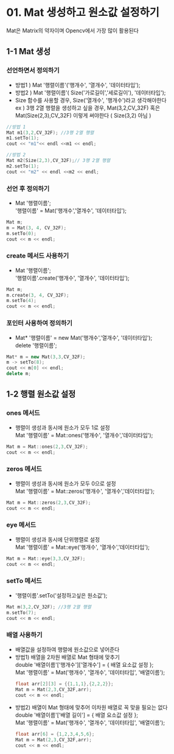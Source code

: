 # 01. Mat 생성하고 원소값 설정하기
Mat은 Matrix의 약자이며 Opencv에서 가장 많이 활용된다

## 1-1 Mat 생성
### 선언하면서 정의하기
- 방법1 ) Mat '행렬이름'('행개수', '열개수', '데이터타입');
- 방법2 ) Mat '행렬이름'( Size('가로길이','세로길이'), '데이터타입');
- Size 함수를 사용할 경우, Size('열개수', '행개수')라고 생각해야한다  
  ex ) 3행 2열 행렬을 생성하고 싶을 경우, Mat(3,2,CV_32F) 혹은 Mat(Size(2,3),CV_32F) 이렇게 써야한다 ( Size(3,2) 아님 )
```c++
//방법 1
Mat m1(3,2,CV_32F); //3행 2열 행렬
m1.setTo(1);
cout << "m1"<< endl <<m1 << endl;

//방법 2
Mat m2(Size(2,3),CV_32F);// 3행 2열 행렬
m2.setTo(1);
cout << "m2" << endl <<m2 << endl;
```

### 선언 후 정의하기
- Mat '행렬이름';  
'행렬이름' = Mat('행개수','열개수', '데이터타입');
```c++
Mat m;
m = Mat(3, 4, CV_32F);
m.setTo(0);
cout << m << endl;
```

### create 메서드 사용하기
-  Mat '행렬이름';  
'행렬이름'.create('행개수', '열개수', '데이터타입');
```c++
Mat m;
m.create(3, 4, CV_32F);
m.setTo(4);
cout << m << endl;
```
### 포인터 사용하여 정의하기
-  Mat* '행렬이름' = new Mat('행개수','열개수', '데이터타입');  
delete '행렬이름';
```c++
Mat* m = new Mat(3,3,CV_32F);
m -> setTo(8);
cout << m[0] << endl;
delete m;
```

## 1-2 행렬 원소값 설정 
### ones 메서드
- 행렬이 생성과 동시에 원소가 모두 1로 설정  
Mat '행렬이름' = Mat::ones('행개수', '열개수','데이터타입');
```c++
Mat m = Mat::ones(2,3,CV_32F);
cout << m << endl;
```
### zeros 메서드
- 행렬이 생성과 동시에 원소가 모두 0으로 설정  
 Mat '행렬이름' = Mat::zeros('행개수', '열개수','데이터타입');  
 ```c++
Mat m = Mat::zeros(2,3,CV_32F);
cout << m << endl;
```
### eye 메서드
- 행렬이 생성과 동시에 단위행렬로 설정  
 Mat '행렬이름' = Mat::eye('행개수', '열개수','데이터타입');  
```c++
Mat m = Mat::eye(3,3,CV_32F);
cout << m << endl;
```
### setTo 메서드
-  '행렬이름'.setTo('설정하고싶은 원소값');  
```c++
Mat m(3,2,CV_32F); //3행 2열 행렬
m.setTo(7);
cout << m << endl;
```

### 배열 사용하기
- 배열값을 설정하여 행렬에 원소값으로 넣어준다
- 방법1) 배열을 2차원 배열로 Mat 형태에 맞추기  
  double '배열이름'['행개수']['열개수'] = { 배열 요소값 설정 };  
  Mat '행렬이름' = Mat('행개수', '열개수', '데이터타입', '배열이름');
  ```c++
  float arr[2][3] = {{1,1,1},{2,2,2}};
  Mat m = Mat(2,3,CV_32F,arr);
  cout << m << endl;
  ```
- 방법2) 배열이 Mat 형태에 맞추어 이차원 배열로 꼭 맞을 필요는 없다  
  double '배열이름'['배열 길이'] = { 배열 요소값 설정 };  
  Mat '행렬이름' = Mat('행개수', '열개수', '데이터타입', '배열이름');
  ```c++
  float arr[6] = {1,2,3,4,5,6};
  Mat m = Mat(2,3,CV_32F,arr);
  cout << m << endl;
  ```

